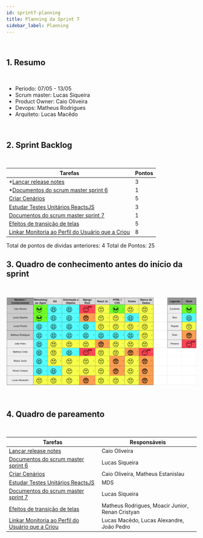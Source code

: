 ```yaml
---
id: sprint7-planning
title: Planning da Sprint 7
sidebar_label: Planning
---
```


<br>

## 1. Resumo

<br>

- Período: 07/05 - 13/05
- Scrum master: Lucas Siqueira
- Product Owner: Caio Oliveira
- Devops: Matheus Rodrigues
- Arquiteto: Lucas Macêdo

<br>

## 2. Sprint Backlog

<br>

Tarefas|Pontos
--|--
|*[Lançar release notes](https://github.com/fga-eps-mds/2019.1-MaisMonitoria/issues/76) | 3
|*[Documentos do scrum master sprint 6](https://github.com/fga-eps-mds/2019.1-MaisMonitoria/issues/77) | 1
|[Criar Cenários](https://github.com/fga-eps-mds/2019.1-maismonitoria/issues/120) | 5
|[Estudar Testes Unitários ReactsJS](https://github.com/fga-eps-mds/2019.1-maismonitoria/issues/121) | 3
|[Documentos do scrum master sprint 7](https://github.com/fga-eps-mds/2019.1-MaisMonitoria/issues/122) | 1
|[Efeitos de transição de telas](https://github.com/fga-eps-mds/2019.1-MaisMonitoria/issues/123) | 5
|[Linkar Monitoria ao Perfil do Usuário que a Criou](https://github.com/fga-eps-mds/2019.1-MaisMonitoria/issues/125) | 8

Total de pontos de dividas anteriores: 4 
Total de Pontos: 25

## 3. Quadro de conhecimento antes do início da sprint

<br>

![Ilustração do Quadro de Conhecimentos](assets/quadro-conhecimento-7.png)

<br>


## 4. Quadro de pareamento

<br>

Tarefas|Responsáveis
--|--
|[Lançar release notes](https://github.com/fga-eps-mds/2019.1-MaisMonitoria/issues/76) | Caio Oliveira
|[Documentos do scrum master sprint 6](https://github.com/fga-eps-mds/2019.1-MaisMonitoria/issues/77) | Lucas Siqueira
|[Criar Cenários](https://github.com/fga-eps-mds/2019.1-maismonitoria/issues/120) | Caio Oliveira, Matheus Estanislau
|[Estudar Testes Unitários ReactsJS](https://github.com/fga-eps-mds/2019.1-maismonitoria/issues/121) | MDS
|[Documentos do scrum master sprint 7](https://github.com/fga-eps-mds/2019.1-MaisMonitoria/issues/122) | Lucas Siqueira
|[Efeitos de transição de telas](https://github.com/fga-eps-mds/2019.1-MaisMonitoria/issues/123) | Matheus Rodrigues, Moacir Junior, Renan Cristyan 
|[Linkar Monitoria ao Perfil do Usuário que a Criou](https://github.com/fga-eps-mds/2019.1-MaisMonitoria/issues/125) | Lucas Macêdo, Lucas Alexandre, João Pedro





